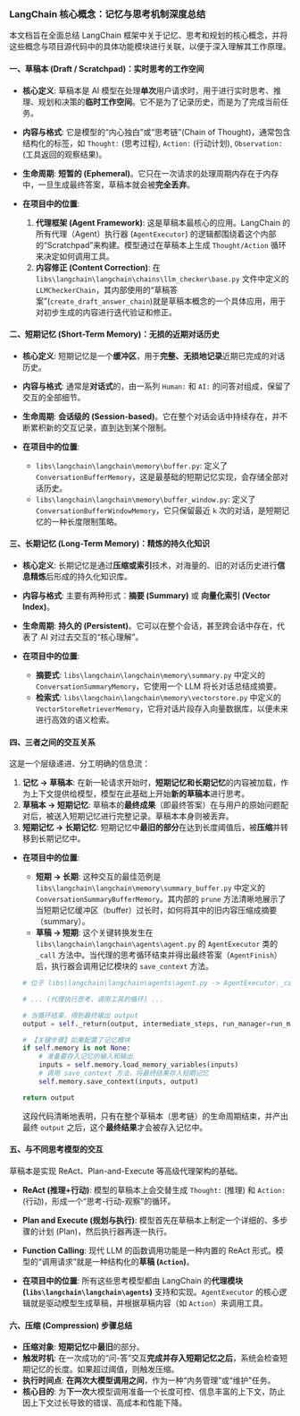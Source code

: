 ### LangChain 核心概念：记忆与思考机制深度总结

本文档旨在全面总结 LangChain 框架中关于记忆、思考和规划的核心概念，并将这些概念与项目源代码中的具体功能模块进行关联，以便于深入理解其工作原理。

#### 一、草稿本 (Draft / Scratchpad)：实时思考的工作空间

*   **核心定义**:
    草稿本是 AI 模型在处理**单次**用户请求时，用于进行实时思考、推理、规划和决策的**临时工作空间**。它不是为了记录历史，而是为了完成当前任务。

*   **内容与格式**:
    它是模型的“内心独白”或“思考链”(Chain of Thought)，通常包含结构化的标签，如 `Thought:` (思考过程), `Action:` (行动计划), `Observation:` (工具返回的观察结果)。

*   **生命周期**:
    **短暂的 (Ephemeral)**。它只在一次请求的处理周期内存在于内存中，一旦生成最终答案，草稿本就会被**完全丢弃**。

*   **在项目中的位置**:
    1.  **代理框架 (Agent Framework)**: 这是草稿本最核心的应用。LangChain 的所有代理（Agent）执行器 (`AgentExecutor`) 的逻辑都围绕着这个内部的“Scratchpad”来构建。模型通过在草稿本上生成 `Thought/Action` 循环来决定如何调用工具。
    2.  **内容修正 (Content Correction)**: 在 `libs\langchain\langchain\chains\llm_checker\base.py` 文件中定义的 `LLMCheckerChain`，其内部使用的“草稿答案”(`create_draft_answer_chain`)就是草稿本概念的一个具体应用，用于对初步生成的内容进行迭代验证和修正。

#### 二、短期记忆 (Short-Term Memory)：无损的近期对话历史

*   **核心定义**:
    短期记忆是一个**缓冲区**，用于**完整、无损地记录**近期已完成的对话历史。

*   **内容与格式**:
    通常是**对话式**的，由一系列 `Human:` 和 `AI:` 的问答对组成，保留了交互的全部细节。

*   **生命周期**:
    **会话级的 (Session-based)**。它在整个对话会话中持续存在，并不断累积新的交互记录，直到达到某个限制。

*   **在项目中的位置**:
    *   `libs\langchain\langchain\memory\buffer.py`: 定义了 `ConversationBufferMemory`，这是最基础的短期记忆实现，会存储全部对话历史。
    *   `libs\langchain\langchain\memory\buffer_window.py`: 定义了 `ConversationBufferWindowMemory`，它只保留最近 `k` 次的对话，是短期记忆的一种长度限制策略。

#### 三、长期记忆 (Long-Term Memory)：精炼的持久化知识

*   **核心定义**:
    长期记忆是通过**压缩或索引**技术，对海量的、旧的对话历史进行**信息精炼**后形成的持久化知识库。

*   **内容与格式**:
    主要有两种形式：**摘要 (Summary)** 或 **向量化索引 (Vector Index)**。

*   **生命周期**:
    **持久的 (Persistent)**。它可以在整个会话，甚至跨会话中存在，代表了 AI 对过去交互的“核心理解”。

*   **在项目中的位置**:
    *   **摘要式**: `libs\langchain\langchain\memory\summary.py` 中定义的 `ConversationSummaryMemory`，它使用一个 LLM 将长对话总结成摘要。
    *   **检索式**: `libs\langchain\langchain\memory\vectorstore.py` 中定义的 `VectorStoreRetrieverMemory`，它将对话片段存入向量数据库，以便未来进行高效的语义检索。

#### 四、三者之间的交互关系

这是一个层级递进、分工明确的信息流：

1.  **记忆 → 草稿本**: 在新一轮请求开始时，**短期记忆和长期记忆**的内容被加载，作为上下文提供给模型，模型在此基础上开始**新的草稿本**进行思考。
2.  **草稿本 → 短期记忆**: 草稿本的**最终成果**（即最终答案）在与用户的原始问题配对后，被送入短期记忆进行完整记录。草稿本本身则被丢弃。
3.  **短期记忆 → 长期记忆**: 短期记忆中**最旧的部分**在达到长度阈值后，被**压缩**并转移到长期记忆中。

*   **在项目中的位置**:
    *   **短期 → 长期**: 这种交互的最佳范例是 `libs\langchain\langchain\memory\summary_buffer.py` 中定义的 `ConversationSummaryBufferMemory`。其内部的 `prune` 方法清晰地展示了当短期记忆缓冲区（buffer）过长时，如何将其中的旧内容压缩成摘要（summary）。
    *   **草稿 → 短期**: 这个关键转换发生在 `libs\langchain\langchain\agents\agent.py` 的 `AgentExecutor` 类的 `_call` 方法中。当代理的思考循环结束并得出最终答案（`AgentFinish`）后，执行器会调用记忆模块的 `save_context` 方法。

    ```python
    # 位于 libs\langchain\langchain\agents\agent.py -> AgentExecutor._call 方法内部

    # ... (代理执行思考、调用工具的循环) ...

    # 当循环结束，得到最终输出 output
    output = self._return(output, intermediate_steps, run_manager=run_manager)

    # 【关键步骤】如果配置了记忆模块
    if self.memory is not None:
        # 准备要存入记忆的输入和输出
        inputs = self.memory.load_memory_variables(inputs)
        # 调用 save_context 方法，将最终结果存入短期记忆
        self.memory.save_context(inputs, output)

    return output
    ```
    这段代码清晰地表明，只有在整个草稿本（思考链）的生命周期结束，并产出最终 `output` 之后，这个**最终结果**才会被存入记忆中。

#### 五、与不同思考模型的交互

草稿本是实现 ReAct、Plan-and-Execute 等高级代理架构的基础。

*   **ReAct (推理+行动)**: 模型的草稿本上会交替生成 `Thought:` (推理) 和 `Action:` (行动)，形成一个“思考-行动-观察”的循环。
*   **Plan and Execute (规划与执行)**: 模型首先在草稿本上制定一个详细的、多步骤的计划 (Plan)，然后执行器再逐一执行。
*   **Function Calling**: 现代 LLM 的函数调用功能是一种内置的 ReAct 形式。模型的“调用请求”就是一种结构化的**草稿 (`Action`)**。

*   **在项目中的位置**:
    所有这些思考模型都由 LangChain 的**代理模块 (`libs\langchain\langchain\agents`)** 支持和实现。`AgentExecutor` 的核心逻辑就是驱动模型生成草稿，并根据草稿内容（如 `Action`）来调用工具。

#### 六、压缩 (Compression) 步骤总结

*   **压缩对象**: **短期记忆**中**最旧**的部分。
*   **触发时机**: 在一次成功的“问-答”交互**完成并存入短期记忆之后**，系统会检查短期记忆的长度。如果超过阈值，则触发压缩。
*   **执行时间点**: **在两次大模型调用之间**，作为一种“内务管理”或“维护”任务。
*   **核心目的**: 为**下一次**大模型调用准备一个长度可控、信息丰富的上下文，防止因上下文过长导致的错误、高成本和性能下降。

